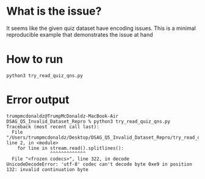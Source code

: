 # What is the issue?
It seems like the given quiz dataset have encoding issues. This is a minimal reproducible example that demonstrates the issue at hand

# How to run
`python3 try_read_quiz_qns.py`

# Error output
```
trumpmcdonaldz@TrumpMcDonaldz-MacBook-Air DSAG_Q5_Invalid_Dataset_Repro % python3 try_read_quiz_qns.py
Traceback (most recent call last):
  File "/Users/trumpmcdonaldz/Desktop/DSAG_Q5_Invalid_Dataset_Repro/try_read_quiz_qns.py", line 2, in <module>
    for line in stream.read().splitlines():
                ^^^^^^^^^^^^^
  File "<frozen codecs>", line 322, in decode
UnicodeDecodeError: 'utf-8' codec can't decode byte 0xe9 in position 132: invalid continuation byte
```
